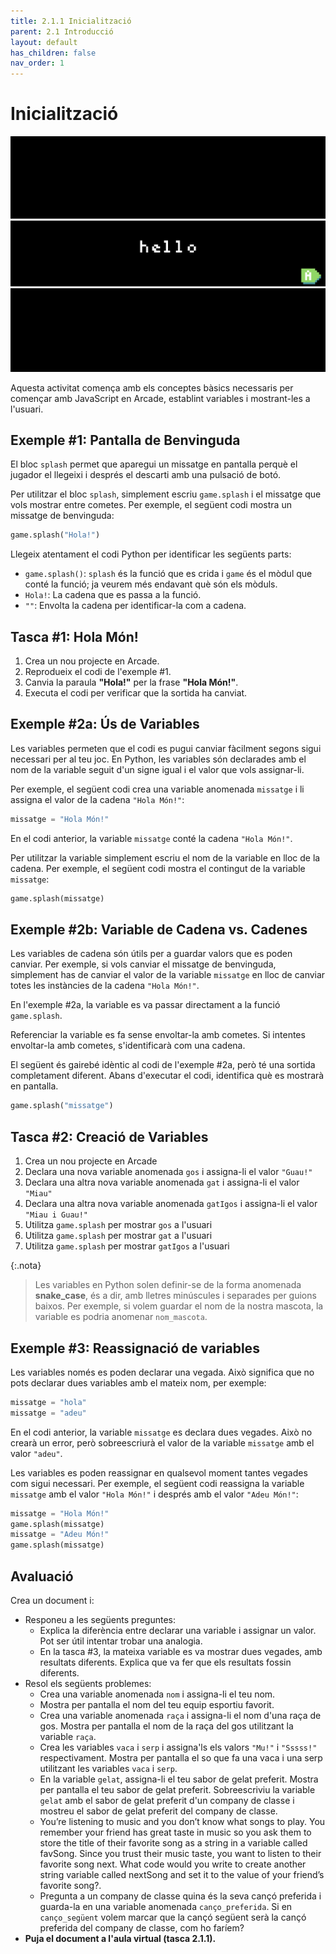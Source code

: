 ```yaml
---
title: 2.1.1 Inicialització
parent: 2.1 Introducció
layout: default
has_children: false
nav_order: 1
---
```


# Inicialització

![](../../images/downloaded_initialization.png)

Aquesta activitat comença amb els conceptes bàsics necessaris per començar amb JavaScript en Arcade, establint variables i mostrant-les a l'usuari.

## Exemple #1: Pantalla de Benvinguda

El bloc `splash` permet que aparegui un missatge en pantalla perquè el jugador el llegeixi i després el descarti amb una pulsació de botó.

Per utilitzar el bloc `splash`, simplement escriu `game.splash` i el missatge que vols mostrar entre cometes. Per exemple, el següent codi mostra un missatge de benvinguda:

```python
game.splash("Hola!")
```

Llegeix atentament el codi Python per identificar les següents parts:

- `game.splash()`: `splash` és la funció que es crida i `game` és el mòdul que conté la funció; ja veurem més endavant què són els mòduls.
- `Hola!`: La cadena que es passa a la funció.
- `""`: Envolta la cadena per identificar-la com a cadena.

## Tasca #1: Hola Món!

1. Crea un nou projecte en Arcade.
2. Reprodueix el codi de l'exemple #1.
3. Canvia la paraula **"Hola!"** per la frase **"Hola Món!"**.
4. Executa el codi per verificar que la sortida ha canviat.

## Exemple #2a: Ús de Variables

Les variables permeten que el codi es pugui canviar fàcilment segons sigui necessari per al teu joc. En Python, les variables són declarades amb el nom de la variable seguit d'un signe igual i el valor que vols assignar-li.

Per exemple, el següent codi crea una variable anomenada `missatge` i li assigna el valor de la cadena `"Hola Món!"`:

```python
missatge = "Hola Món!"
```

En el codi anterior, la variable `missatge` conté la cadena `"Hola Món!"`.

Per utilitzar la variable simplement escriu el nom de la variable en lloc de la cadena. Per exemple, el següent codi mostra el contingut de la variable `missatge`:

```python
game.splash(missatge)
```

## Exemple #2b: Variable de Cadena vs. Cadenes

Les variables de cadena són útils per a guardar valors que es poden canviar. Per exemple, si vols canviar el missatge de benvinguda, simplement has de canviar el valor de la variable `missatge` en lloc de canviar totes les instàncies de la cadena `"Hola Món!"`.

En l'exemple #2a, la variable es va passar directament a la funció `game.splash`.

Referenciar la variable es fa sense envoltar-la amb cometes. Si intentes envoltar-la amb cometes, s'identificarà com una cadena.

El següent és gairebé idèntic al codi de l'exemple #2a, però té una sortida completament diferent. Abans d'executar el codi, identifica què es mostrarà en pantalla.

```python
game.splash("missatge")
```

## Tasca #2: Creació de Variables

1. Crea un nou projecte en Arcade
2. Declara una nova variable anomenada `gos` i assigna-li el valor `"Guau!"`
3. Declara una altra nova variable anomenada `gat` i assigna-li el valor `"Miau"`
4. Declara una altra nova variable anomenada `gatIgos` i assigna-li el valor `"Miau i Guau!"`
5. Utilitza `game.splash` per mostrar `gos` a l'usuari
6. Utilitza `game.splash` per mostrar `gat` a l'usuari
7. Utilitza `game.splash` per mostrar `gatIgos` a l'usuari

{:.nota}

> Les variables en Python solen definir-se de la forma anomenada **snake_case**, és a dir, amb lletres minúscules i separades per guions baixos.
> Per exemple, si volem guardar el nom de la nostra mascota, la variable es podria anomenar `nom_mascota`.

## Exemple #3: Reassignació de variables

Les variables només es poden declarar una vegada. Això significa que no pots declarar dues variables amb el mateix nom, per exemple:

```python
missatge = "hola"
missatge = "adeu"
```

En el codi anterior, la variable `missatge` es declara dues vegades. Això no crearà un error, però sobreescriurà el valor de la variable `missatge` amb el valor `"adeu"`.

Les variables es poden reassignar en qualsevol moment tantes vegades com sigui necessari. Per exemple, el següent codi reassigna la variable `missatge` amb el valor `"Hola Món!"` i després amb el valor `"Adeu Món!"`:

```python
missatge = "Hola Món!"
game.splash(missatge)
missatge = "Adeu Món!"
game.splash(missatge)
```

## Avaluació

Crea un document i:

- Responeu a les següents preguntes:
  - Explica la diferència entre declarar una variable i assignar un valor. Pot ser útil intentar trobar una analogia.
  - En la tasca #3, la mateixa variable es va mostrar dues vegades, amb resultats diferents. Explica que va fer que els resultats fossin diferents.
- Resol els següents problemes:
  - Crea una variable anomenada `nom` i assigna-li el teu nom.
  - Mostra per pantalla el nom del teu equip esportiu favorit.
  - Crea una variable anomenada `raça` i assigna-li el nom d'una raça de gos. Mostra per pantalla el nom de la raça del gos utilitzant la variable `raça`.
  - Crea les variables `vaca` i `serp` i assigna'ls els valors `"Mu!"` i `"Sssss!"` respectivament. Mostra per pantalla el so que fa una vaca i una serp utilitzant les variables `vaca` i `serp`.
  - En la variable `gelat`, assigna-li el teu sabor de gelat preferit. Mostra per pantalla el teu sabor de gelat preferit. Sobreescriviu la variable `gelat` amb el sabor de gelat preferit d'un company de classe i mostreu el sabor de gelat preferit del company de classe.
  - You’re listening to music and you don’t know what songs to play. You remember your friend has great taste in music so you ask them to store the title of their favorite song as a string in a variable called favSong. Since you trust their music taste, you want to listen to their favorite song next. What code would you write to create another string variable called nextSong and set it to the value of your friend’s favorite song?.
  - Pregunta a un company de classe quina és la seva cançó preferida i guarda-la en una variable anomenada `canço_preferida`. Si en `canço_següent` volem marcar que la cançó següent serà la cançó preferida del company de classe, com ho faríem?
- **Puja el document a l'aula virtual (tasca 2.1.1).**
